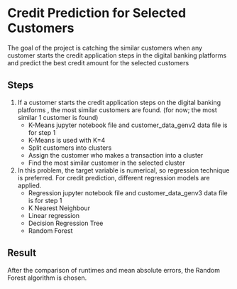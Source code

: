 # Credit Prediction for Selected Customers

The goal of the project is catching the similar customers when any customer starts the credit application steps in the digital banking platforms and predict the best credit amount for the selected customers

## Steps
1. If a customer starts the credit application steps on the digital banking platforms , the most similar customers are found. (for now; the most similar 1 customer is found)
   - K-Means jupyter notebook file and customer_data_genv2 data file is for step 1
   - K-Means is used with K=4
   - Split customers into clusters
   - Assign the customer who makes a transaction into a cluster
   - Find the most similar customer in the selected cluster
2. In this problem, the target variable is numerical, so regression technique is preferred. For credit prediction, different regression models are applied.
   - Regression jupyter notebook file and customer_data_genv3 data file is for step 1
   - K Nearest Neighbour
   - Linear regression
   - Decision Regression Tree
   - Random Forest


## Result
After the comparison of runtimes and mean absolute errors, the Random Forest algorithm is chosen.


